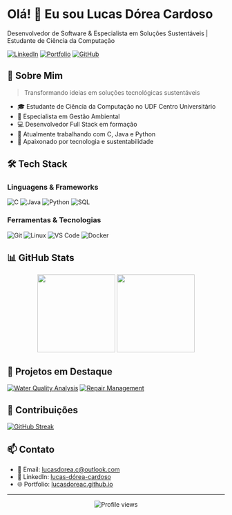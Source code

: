# Olá! 👋 Eu sou Lucas Dórea Cardoso

Desenvolvedor de Software & Especialista em Soluções Sustentáveis | Estudante de Ciência da Computação

[![LinkedIn](https://img.shields.io/badge/-LinkedIn-0077B5?style=flat&logo=LinkedIn&logoColor=white)](https://linkedin.com/in/lucas-dórea-cardoso-771833112)
[![Portfolio](https://img.shields.io/badge/-Portfolio-000000?style=flat&logo=react&logoColor=white)](https://lucasdoreac.github.io)
[![GitHub](https://img.shields.io/badge/-GitHub-181717?style=flat&logo=github)](https://github.com/Lucasdoreac)

## 🚀 Sobre Mim

> Transformando ideias em soluções tecnológicas sustentáveis

- 🎓 Estudante de Ciência da Computação no UDF Centro Universitário
- 🌱 Especialista em Gestão Ambiental
- 💻 Desenvolvedor Full Stack em formação
- 🔭 Atualmente trabalhando com C, Java e Python
- 🌟 Apaixonado por tecnologia e sustentabilidade

## 🛠️ Tech Stack

### Linguagens & Frameworks
![C](https://img.shields.io/badge/-C-00599C?style=flat&logo=c)
![Java](https://img.shields.io/badge/-Java-ED8B00?style=flat&logo=java)
![Python](https://img.shields.io/badge/-Python-3776AB?style=flat&logo=Python&logoColor=white)
![SQL](https://img.shields.io/badge/-SQL-4479A1?style=flat&logo=MySQL&logoColor=white)

### Ferramentas & Tecnologias
![Git](https://img.shields.io/badge/-Git-F05032?style=flat&logo=git&logoColor=white)
![Linux](https://img.shields.io/badge/-Linux-FCC624?style=flat&logo=linux&logoColor=black)
![VS Code](https://img.shields.io/badge/-VS%20Code-007ACC?style=flat&logo=visual-studio-code)
![Docker](https://img.shields.io/badge/-Docker-2496ED?style=flat&logo=docker&logoColor=white)

## 📊 GitHub Stats

<div align="center">
  <img height="180em" src="https://github-readme-stats.vercel.app/api?username=Lucasdoreac&show_icons=true&theme=dracula&include_all_commits=true&count_private=true"/>
  <img height="180em" src="https://github-readme-stats.vercel.app/api/top-langs/?username=Lucasdoreac&layout=compact&langs_count=7&theme=dracula"/>
</div>

## 🎯 Projetos em Destaque

[![Water Quality Analysis](https://github-readme-stats.vercel.app/api/pin/?username=Lucasdoreac&repo=water-quality-analysis&theme=dark)](https://github.com/Lucasdoreac/water-quality-analysis)
[![Repair Management](https://github-readme-stats.vercel.app/api/pin/?username=Lucasdoreac&repo=repair-management&theme=dark)](https://github.com/Lucasdoreac/repair-management)

## 🌱 Contribuições

[![GitHub Streak](https://github-readme-streak-stats.herokuapp.com/?user=Lucasdoreac&theme=dark)](https://git.io/streak-stats)

## 📫 Contato

- 📧 Email: lucasdorea.c@outlook.com
- 💼 LinkedIn: [lucas-dórea-cardoso](https://linkedin.com/in/lucas-dórea-cardoso-771833112)
- 🌐 Portfolio: [lucasdoreac.github.io](https://lucasdoreac.github.io)

---

<div align="center">
  <img src="https://komarev.com/ghpvc/?username=Lucasdoreac&color=blueviolet" alt="Profile views"/>
</div>